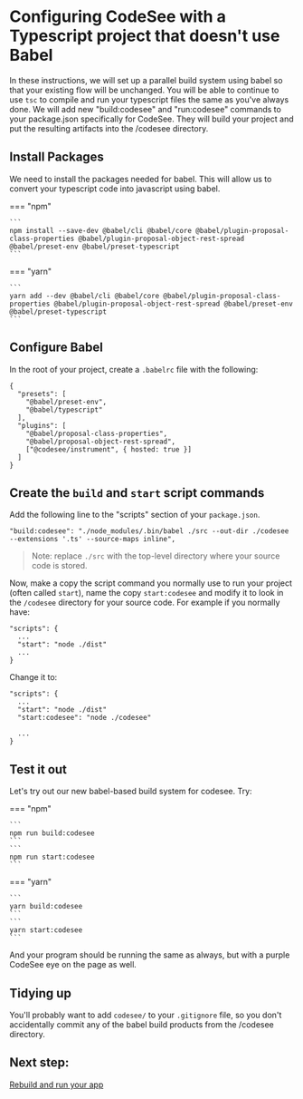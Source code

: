 # Configuring CodeSee with a Typescript project that doesn't use Babel
In these instructions, we will set up a parallel build system using babel so that your existing flow will be unchanged. You will be able to continue to use `tsc` to compile and run your typescript files the same as you've always done. We will add new "build:codesee" and "run:codesee" commands to your package.json specifically for CodeSee. They will build your project and put the resulting artifacts into the /codesee directory.

## Install Packages

We need to install the packages needed for babel. This will allow us to convert your typescript code into javascript using babel.

=== "npm"

    ```
    npm install --save-dev @babel/cli @babel/core @babel/plugin-proposal-class-properties @babel/plugin-proposal-object-rest-spread @babel/preset-env @babel/preset-typescript
    ```

=== "yarn"

    ```
    yarn add --dev @babel/cli @babel/core @babel/plugin-proposal-class-properties @babel/plugin-proposal-object-rest-spread @babel/preset-env @babel/preset-typescript
    ```

## Configure Babel
In the root of your project, create a `.babelrc` file with the following:
```
{
  "presets": [
    "@babel/preset-env",
    "@babel/typescript"
  ],
  "plugins": [
    "@babel/proposal-class-properties",
    "@babel/proposal-object-rest-spread",
    ["@codesee/instrument", { hosted: true }]
  ]
}
```

## Create the `build` and `start` script commands

Add the following line to the "scripts" section of your `package.json`.

`"build:codesee": "./node_modules/.bin/babel ./src --out-dir ./codesee --extensions '.ts' --source-maps inline",`

> Note: replace `./src` with the top-level directory where your source code is stored.

Now, make a copy the script command you normally use to run your project (often called `start`), name the copy `start:codesee` and modify it to look in the `/codesee` directory for your source code. For example if you normally have:

```
"scripts": {
  ...
  "start": "node ./dist"
  ...
}
```

Change it to:

```
"scripts": {
  ...
  "start": "node ./dist"
  "start:codesee": "node ./codesee"

  ...
}
```

## Test it out

Let's try out our new babel-based build system for codesee. Try:

=== "npm"

    ```
    npm run build:codesee
    ```
    ```
    npm run start:codesee
    ```

=== "yarn"

    ```
    yarn build:codesee
    ```
    ```
    yarn start:codesee
    ```


And your program should be running the same as always, but with a purple CodeSee eye on the page as well.

## Tidying up

You'll probably want to add `codesee/` to your `.gitignore` file, so you don't accidentally commit any of the babel build products from the /codesee directory.

## Next step: 

[Rebuild and run your app](/install/installation/#step-3-rebuild-and-run-your-app-locally)